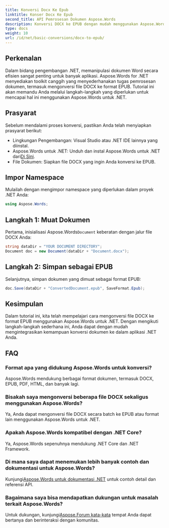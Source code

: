 ```yaml
---
title: Konversi Docx Ke Epub
linktitle: Konser Docx Ke Epub
second_title: API Pemrosesan Dokumen Aspose.Words
description: Konversi DOCX ke EPUB dengan mudah menggunakan Aspose.Words untuk .NET. Ikuti tutorial kami untuk integrasi yang lancar ke dalam aplikasi .NET Anda.
type: docs
weight: 10
url: /id/net/basic-conversions/docx-to-epub/
---
```

## Perkenalan

Dalam bidang pengembangan .NET, memanipulasi dokumen Word secara efisien sangat penting untuk banyak aplikasi. Aspose.Words for .NET menyediakan toolkit canggih yang menyederhanakan tugas pemrosesan dokumen, termasuk mengonversi file DOCX ke format EPUB. Tutorial ini akan memandu Anda melalui langkah-langkah yang diperlukan untuk mencapai hal ini menggunakan Aspose.Words untuk .NET.

## Prasyarat

Sebelum mendalami proses konversi, pastikan Anda telah menyiapkan prasyarat berikut:
- Lingkungan Pengembangan: Visual Studio atau .NET IDE lainnya yang diinstal.
- Aspose.Words untuk .NET: Unduh dan instal Aspose.Words untuk .NET dari[Di Sini](https://releases.aspose.com/words/net/).
- File Dokumen: Siapkan file DOCX yang ingin Anda konversi ke EPUB.

## Impor Namespace

Mulailah dengan mengimpor namespace yang diperlukan dalam proyek .NET Anda:

```csharp
using Aspose.Words;
```

## Langkah 1: Muat Dokumen

 Pertama, inisialisasi Aspose.Words`Document` keberatan dengan jalur file DOCX Anda:

```csharp
string dataDir = "YOUR DOCUMENT DIRECTORY";
Document doc = new Document(dataDir + "Document.docx");
```

## Langkah 2: Simpan sebagai EPUB

Selanjutnya, simpan dokumen yang dimuat sebagai format EPUB:

```csharp
doc.Save(dataDir + "ConvertedDocument.epub", SaveFormat.Epub);
```

## Kesimpulan

Dalam tutorial ini, kita telah mempelajari cara mengonversi file DOCX ke format EPUB menggunakan Aspose.Words untuk .NET. Dengan mengikuti langkah-langkah sederhana ini, Anda dapat dengan mudah mengintegrasikan kemampuan konversi dokumen ke dalam aplikasi .NET Anda.

## FAQ

### Format apa yang didukung Aspose.Words untuk konversi?
Aspose.Words mendukung berbagai format dokumen, termasuk DOCX, EPUB, PDF, HTML, dan banyak lagi.

### Bisakah saya mengonversi beberapa file DOCX sekaligus menggunakan Aspose.Words?
Ya, Anda dapat mengonversi file DOCX secara batch ke EPUB atau format lain menggunakan Aspose.Words untuk .NET.

### Apakah Aspose.Words kompatibel dengan .NET Core?
Ya, Aspose.Words sepenuhnya mendukung .NET Core dan .NET Framework.

### Di mana saya dapat menemukan lebih banyak contoh dan dokumentasi untuk Aspose.Words?
 Kunjungi[Aspose.Words untuk dokumentasi .NET](https://reference.aspose.com/words/net/) untuk contoh detail dan referensi API.

### Bagaimana saya bisa mendapatkan dukungan untuk masalah terkait Aspose.Words?
 Untuk dukungan, kunjungi[Aspose.Forum kata-kata](https://forum.aspose.com/c/words/8) tempat Anda dapat bertanya dan berinteraksi dengan komunitas.
